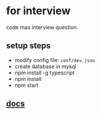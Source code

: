 # for interview
code mao interview question.

## setup steps
-   modify config file: `conf/dev.json`
-   create database in mysql
-   npm install -g typescript
-   npm install
-   npm start

## [docs](./docs/index.md)

